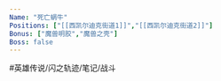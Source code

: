 ```yaml
---
Name: "死亡蜗牛"
Positions: ["[[西凯尔迪克街道1]]","[[西凯尔迪克街道2]]"]
Bonus: ["魔兽明胶","魔兽之壳"]
Boss: false
---
```


#英雄传说/闪之轨迹/笔记/战斗